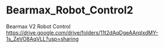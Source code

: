 # Bearmax_Robot_Control2
Bearmax V2 Robot Control 
https://drive.google.com/drive/folders/11t2dAqDgeAArqIxdMY-1s_ZeVO8AqVLL?usp=sharing
